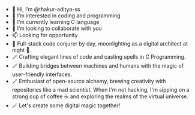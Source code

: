 - 👋 Hi, I’m @thakur-aditya-ss
- 👀 I’m interested in coding and programming
- 🌱 I’m currently learning C language
- 💞️ I’m looking to collaborate with you
- 📫 Looking for opportunity
- 🚀 Full-stack code conjurer by day, moonlighting as a digital architect at night 🌙.
- 🪄 Crafting elegant lines of code and casting spells in C Programming.
- 🪄 Building bridges between machines and humans with the magic of user-friendly interfaces.
- 🪄 Enthusiast of open-source alchemy, brewing creativity with repositories like a mad scientist. When I'm not hacking, I'm sipping on a strong cup of coffee ☕ and exploring the realms of the virtual universe.
- 🪄 Let's create some digital magic together! 
